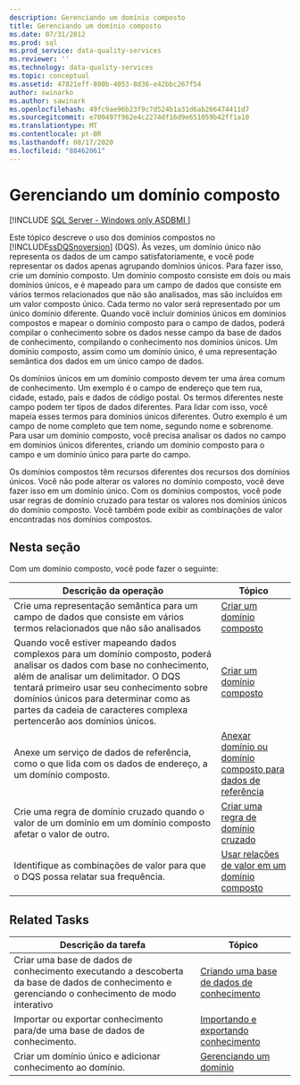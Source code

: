 ```yaml
---
description: Gerenciando um domínio composto
title: Gerenciando um domínio composto
ms.date: 07/31/2012
ms.prod: sql
ms.prod_service: data-quality-services
ms.reviewer: ''
ms.technology: data-quality-services
ms.topic: conceptual
ms.assetid: 47821eff-800b-4053-8d36-e42bbc267f54
author: swinarko
ms.author: sawinark
ms.openlocfilehash: 49fc9ae96b23f9c7d524b1a31d6ab266474411d7
ms.sourcegitcommit: e700497f962e4c2274df16d9e651059b42ff1a10
ms.translationtype: MT
ms.contentlocale: pt-BR
ms.lasthandoff: 08/17/2020
ms.locfileid: "88462061"
---
```

# <a name="managing-a-composite-domain"></a>Gerenciando um domínio composto

[!INCLUDE [SQL Server - Windows only ASDBMI  ](../includes/applies-to-version/sqlserver.md)]

  Este tópico descreve o uso dos domínios compostos no [!INCLUDE[ssDQSnoversion](../includes/ssdqsnoversion-md.md)] (DQS). Às vezes, um domínio único não representa os dados de um campo satisfatoriamente, e você pode representar os dados apenas agrupando domínios únicos. Para fazer isso, crie um domínio composto. Um domínio composto consiste em dois ou mais domínios únicos, e é mapeado para um campo de dados que consiste em vários termos relacionados que não são analisados, mas são incluídos em um valor composto único. Cada termo no valor será representado por um único domínio diferente. Quando você incluir domínios únicos em domínios compostos e mapear o domínio composto para o campo de dados, poderá compilar o conhecimento sobre os dados nesse campo da base de dados de conhecimento, compilando o conhecimento nos domínios únicos. Um domínio composto, assim como um domínio único, é uma representação semântica dos dados em um único campo de dados.  
  
 Os domínios únicos em um domínio composto devem ter uma área comum de conhecimento. Um exemplo é o campo de endereço que tem rua, cidade, estado, país e dados de código postal. Os termos diferentes neste campo podem ter tipos de dados diferentes. Para lidar com isso, você mapeia esses termos para domínios únicos diferentes. Outro exemplo é um campo de nome completo que tem nome, segundo nome e sobrenome. Para usar um domínio composto, você precisa analisar os dados no campo em domínios únicos diferentes, criando um domínio composto para o campo e um domínio único para parte do campo.  
  
 Os domínios compostos têm recursos diferentes dos recursos dos domínios únicos. Você não pode alterar os valores no domínio composto, você deve fazer isso em um domínio único. Com os domínios compostos, você pode usar regras de domínio cruzado para testar os valores nos domínios únicos do domínio composto. Você também pode exibir as combinações de valor encontradas nos domínios compostos.  
  
## <a name="in-this-section"></a>Nesta seção  
 Com um domínio composto, você pode fazer o seguinte:  
  
|Descrição da operação|Tópico|  
|-|-|  
|Crie uma representação semântica para um campo de dados que consiste em vários termos relacionados que não são analisados|[Criar um domínio composto](../data-quality-services/create-a-composite-domain.md)|  
|Quando você estiver mapeando dados complexos para um domínio composto, poderá analisar os dados com base no conhecimento, além de analisar um delimitador. O DQS tentará primeiro usar seu conhecimento sobre domínios únicos para determinar como as partes da cadeia de caracteres complexa pertencerão aos domínios únicos.|[Criar um domínio composto](../data-quality-services/create-a-composite-domain.md)|  
|Anexe um serviço de dados de referência, como o que lida com os dados de endereço, a um domínio composto.|[Anexar domínio ou domínio composto para dados de referência](../data-quality-services/attach-domain-or-composite-domain-to-reference-data.md)|  
|Crie uma regra de domínio cruzado quando o valor de um domínio em um domínio composto afetar o valor de outro.|[Criar uma regra de domínio cruzado](../data-quality-services/create-a-cross-domain-rule.md)|  
|Identifique as combinações de valor para que o DQS possa relatar sua frequência.|[Usar relações de valor em um domínio composto](../data-quality-services/use-value-relations-in-a-composite-domain.md)|  
  
## <a name="related-tasks"></a>Related Tasks  
  
|Descrição da tarefa|Tópico|  
|----------------------|-----------|  
|Criar uma base de dados de conhecimento executando a descoberta da base de dados de conhecimento e gerenciando o conhecimento de modo interativo|[Criando uma base de dados de conhecimento](../data-quality-services/building-a-knowledge-base.md)|  
|Importar ou exportar conhecimento para/de uma base de dados de conhecimento.|[Importando e exportando conhecimento](../data-quality-services/importing-and-exporting-knowledge.md)|  
|Criar um domínio único e adicionar conhecimento ao domínio.|[Gerenciando um domínio](../data-quality-services/managing-a-domain.md)|  
  
  
